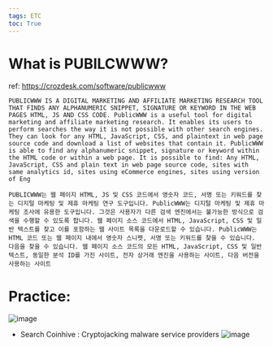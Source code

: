 ```yaml
---
tags: ETC
toc: True
---
```


# What is PUBILCWWW?
ref: <https://crozdesk.com/software/publicwww>

```
PUBLICWWW IS A DIGITAL MARKETING AND AFFILIATE MARKETING RESEARCH TOOL THAT FINDS ANY ALPHANUMERIC SNIPPET, SIGNATURE OR KEYWORD IN THE WEB PAGES HTML, JS AND CSS CODE. PublicWWW is a useful tool for digital marketing and affiliate marketing research. It enables its users to perform searches the way it is not possible with other search engines. They can look for any HTML, JavaScript, CSS, and plaintext in web page source code and download a list of websites that contain it. PublicWWW is able to find any alphanumeric snippet, signature or keyword within the HTML code or within a web page. It is possible to find: Any HTML, JavaScript, CSS and plain text in web page source code, sites with same analytics id, sites using eCommerce engines, sites using version of Eng

PUBLICWWW는 웹 페이지 HTML, JS 및 CSS 코드에서 영숫자 코드, 서명 또는 키워드를 찾는 디지털 마케팅 및 제휴 마케팅 연구 도구입니다. PublicWWW는 디지털 마케팅 및 제휴 마케팅 조사에 유용한 도구입니다. 그것은 사용자가 다른 검색 엔진에서는 불가능한 방식으로 검색을 수행할 수 있도록 합니다. 웹 페이지 소스 코드에서 HTML, JavaScript, CSS 및 일반 텍스트를 찾고 이를 포함하는 웹 사이트 목록을 다운로드할 수 있습니다. PublicWWW는 HTML 코드 또는 웹 페이지 내에서 영숫자 스니펫, 서명 또는 키워드를 찾을 수 있습니다. 다음을 찾을 수 있습니다. 웹 페이지 소스 코드의 모든 HTML, JavaScript, CSS 및 일반 텍스트, 동일한 분석 ID를 가진 사이트, 전자 상거래 엔진을 사용하는 사이트, 다음 버전을 사용하는 사이트
```

# Practice: 
![image](https://user-images.githubusercontent.com/67637935/145944841-571e4c06-2272-44d9-8f0d-391255d4e609.png)

* Search Coinhive : Cryptojacking malware service providers
![image](https://user-images.githubusercontent.com/67637935/145944912-159e5433-5480-4622-b779-a03ff8c3c44c.png)

